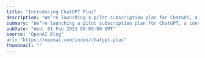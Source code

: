 ```yaml
---
title: "Introducing ChatGPT Plus"
description: "We’re launching a pilot subscription plan for ChatGPT, a conversational AI that can chat with you, answer follow-up questions, and challenge incorrect assumptions."
summary: "We’re launching a pilot subscription plan for ChatGPT, a conversational AI that can chat with you, answer follow-up questions, and challenge incorrect assumptions."
pubDate: "Wed, 01 Feb 2023 08:00:00 GMT"
source: "OpenAI Blog"
url: "https://openai.com/index/chatgpt-plus"
thumbnail: ""
---
```


